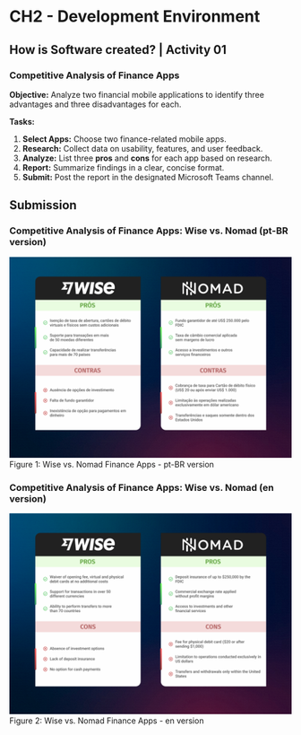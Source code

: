 # CH2 - Development Environment
## How is Software created? | Activity 01
### Competitive Analysis of Finance Apps

**Objective:** Analyze two financial mobile applications to identify three advantages
and three disadvantages for each.

**Tasks:**

1. **Select Apps:** Choose two finance-related mobile apps.
2. **Research:** Collect data on usability, features, and user feedback.
3. **Analyze:** List three **pros** and **cons** for each app based on research.
4. **Report:** Summarize findings in a clear, concise format.
5. **Submit:** Post the report in the designated Microsoft Teams channel.

##

## Submission

### Competitive Analysis of Finance Apps: Wise vs. Nomad (pt-BR version)
![wise-vs-nomad-pt-br.png](assets/wise-vs-nomad-pt-br.png)
Figure 1: Wise vs. Nomad Finance Apps - pt-BR version

### Competitive Analysis of Finance Apps: Wise vs. Nomad (en version)
![wise-vs-nomad-en.png](assets/wise-vs-nomad-en.png)
Figure 2: Wise vs. Nomad Finance Apps - en version

##
